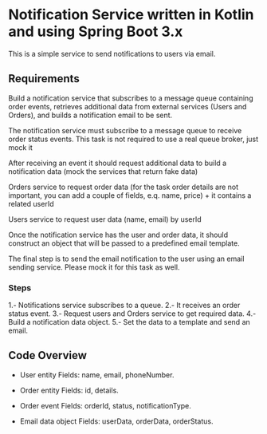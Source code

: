 # Notification Service written in Kotlin and using Spring Boot 3.x

This is a simple service to send notifications to users via email.

## Requirements

Build a notification service that subscribes to a message queue containing order events, retrieves additional data from external services (Users and Orders), and builds a notification email to be sent.

The notification service must subscribe to a message queue to receive order status events. This task is not required to use a real queue broker, just mock it

After receiving an event it should request additional data to build a notification data (mock the services that return fake data)

Orders service to request order data (for the task order details are not important, you can add a couple of fields, e.q. name, price) + it contains a related userId

Users service to request user data (name, email) by userId

Once the notification service has the user and order data, it should construct an object that will be passed to a predefined email template.

The final step is to send the email notification to the user using an email sending service. Please mock it for this task as well.

### Steps

1.- Notifications service subscribes to a queue.
2.- It receives an order status event.
3.- Request users and Orders service to get required data.
4.- Build a notification data object.
5.- Set the data to a template and send an email.

## Code Overview

- User entity
Fields: name, email, phoneNumber.

- Order entity
Fields: id, details.

- Order event
Fields: orderId, status, notificationType.

- Email data object
Fields: userData, orderData, orderStatus.

